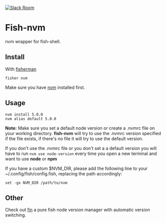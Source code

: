[![Slack Room][slack-badge]][slack-link]

# Fish-nvm

nvm wrapper for fish-shell.

## Install

With [fisherman]

```
fisher nvm
```

Make sure you have [nvm] installed first.

## Usage

```fish
nvm install 5.0.0
nvm alias default 5.0.0
```

**Note:**
Make sure you set a default node version or create a .nvmrc file on your working directory.
**fish-nvm** will try to use the .nvmrc version specified if the file exists, if there's no file it will try to use the default version.

If you don't use the .nvmrc file or you don't set a a default version you will have to run `nvm use node-version` every time you open a new terminal and want to use **node** or **npm**

If you have a custom $NVM_DIR, please add the following line to your ~/.config/fish/config.fish, replacing the path accordingly:

```fish
set -gx NVM_DIR /path/to/nvm
```

## Other

Check out [fin] a pure fish node version manager with automatic version switching.

[slack-link]: https://fisherman-wharf.herokuapp.com
[slack-badge]: https://fisherman-wharf.herokuapp.com/badge.svg
[fisherman]: https://github.com/fisherman/fisherman
[nvm]: https://github.com/creationix/nvm
[fin]: https://github.com/fisherman/fin
[omf-nvm]: https://github.com/derekstavis/plugin-nvm
